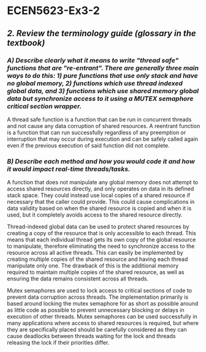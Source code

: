 # ECEN5623-Ex3-2

## *2. Review the terminology guide (glossary in the textbook)*
### *A) Describe clearly what it means to write "thread safe" functions that are "re-entrant". There are generally three main ways to do this: 1) pure functions that use only stack and have no global memory, 2) functions which use thread indexed global data, and 3) functions which use shared memory global data but synchronize access to it using a MUTEX semaphore critical section wrapper.*

A thread safe function is a function that can be run in concurrent threads and not cause any data corruption of shared resources. A reentrant function is a function that can run successfully regardless of any preemption or interruption that may occur during execution and can be safely called again even if the previous execution of said function did not complete.

### *B) Describe each method and how you would code it and how it would impact real-time threads/tasks.*

A function that does not manipulate any global memory does not attempt to access shared resources directly, and only operates on data in its defined stack space. They could instead use local copies of a shared resource if necessary that the caller could provide. This could cause complications in data validity based on when the shared resource is copied and when it is used, but it completely avoids access to the shared resource directly.

Thread-indexed global data can be used to protect shared resources by creating a copy of the resource that is only accessible to each thread. This means that each individual thread gets its own copy of the global resource to manipulate, therefore eliminating the need to synchronize access to the resource across all active threads. This can easily be implemented by creating multiple copies of the shared resource and having each thread manipulate only one. The drawback of this is the additional memory required to maintain multiple copies of the shared resource, as well as ensuring the data remains consistent across all threads.

Mutex semaphores are used to lock access to critical sections of code to prevent data corruption across threads. The implementation primarily is based around locking the mutex semaphore for as short as possible around as little code as possible to prevent unnecessary blocking or delays in execution of other threads. Mutex semaphores can be used successfully in many applications where access to shared resources is required, but where they are specifically placed should be carefully considered as they can cause deadlocks between threads waiting for the lock and threads releasing the lock if their priorities differ.
